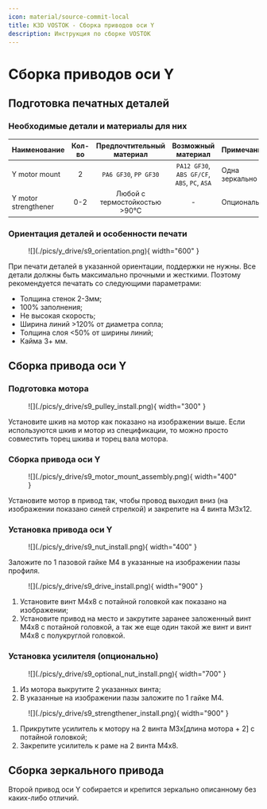 ```yaml
---
icon: material/source-commit-local
title: K3D VOSTOK - Сборка приводов оси Y
description: Инструкция по сборке VOSTOK
---
```


# Сборка приводов оси Y

## Подготовка печатных деталей

### Необходимые детали и материалы для них

| Наименование        | Кол-во |       Предпочтительный материал       |              Возможный материал              | Примечание                                                   |
| :------------------ | :----: | :-----------------------------------: | :------------------------------------------: | :----------------------------------------------------------- |
| Y motor mount       |   2    |         `PA6 GF30`, `PP GF30`         | `PA12 GF30`, `ABS GF/CF`, `ABS`, `PC`, `ASA` | Одна зеркально |
| Y motor strengthener | 0-2 | Любой с термостойкостью >90°С | - | Опционально |

### Ориентация деталей и особенности печати

<figure markdown>
  ![](./pics/y_drive/s9_orientation.png){ width="600" }
</figure>

При печати деталей в указанной ориентации, поддержки не нужны. Все детали должны быть максимально прочными и жесткими. Поэтому рекомендуется печатать со следующими параметрами:

- Толщина стенок 2-3мм;
- 100% заполнения;
- Не высокая скорость;
- Ширина линий >120% от диаметра сопла;
- Толщина слоя <50% от ширины линий;
- Кайма 3+ мм.

## Сборка привода оси Y

### Подготовка мотора

<figure markdown>
  ![](./pics/y_drive/s9_pulley_install.png){ width="300" }
</figure>

Установите шкив на мотор как показано на изображении выше. Если используются шкив и мотор из спецификации, то можно просто совместить торец шкива и торец вала мотора.

### Сборка привода оси Y

<figure markdown>
  ![](./pics/y_drive/s9_motor_mount_assembly.png){ width="400" }
</figure>

Установите мотор в привод так, чтобы провод выходил вниз (на изображении показано синей стрелкой) и закрепите на 4 винта М3х12.

### Установка привода оси Y

<figure markdown>
  ![](./pics/y_drive/s9_nut_install.png){ width="400" }
</figure>

Заложите по 1 пазовой гайке М4 в указанные на изображении пазы профиля.

<figure markdown>
  ![](./pics/y_drive/s9_drive_install.png){ width="900" }
</figure>

1. Установите винт М4х8 с потайной головкой как показано на изображении;
2. Установите привод на место и закрутите заранее заложенный винт М4х8 с потайной головкой, а так же еще один такой же винт и винт М4х8 с полукруглой головкой.

### Установка усилителя (опционально)

<figure markdown>
  ![](./pics/y_drive/s9_optional_nut_install.png){ width="700" }
</figure>

1. Из мотора выкрутите 2 указанных винта;
2. В указанные на изображении пазы заложите по 1 гайке М4.

<figure markdown>
  ![](./pics/y_drive/s9_strengthener_install.png){ width="900" }
</figure>

1. Прикрутите усилитель к мотору на 2 винта М3х[длина мотора + 2] с потайной головкой;
2. Закрепите усилитель к раме на 2 винта М4х8.

## Сборка зеркального привода

Второй привод оси Y собирается и крепится зеркально описанному без каких-либо отличий.
